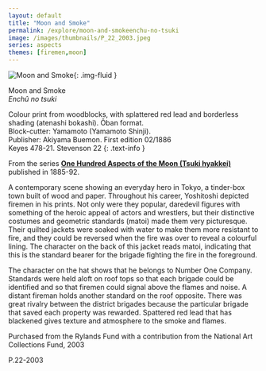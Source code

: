 ```yaml
---
layout: default
title: "Moon and Smoke"
permalink: /explore/moon-and-smokeenchu-no-tsuki
image: /images/thumbnails/P_22_2003.jpeg
series: aspects
themes: [firemen,moon]
---
```


![Moon and Smoke]({{site.baseurl}}/images/P_22_2003.jpeg){: .img-fluid }

Moon and Smoke  
_Enchû no tsuki_

Colour print from woodblocks, with splattered red lead and borderless shading (atenashi bokashi).
Ôban format.  
Block-cutter: Yamamoto (Yamamoto Shinji).  
Publisher: Akiyama Buemon. First edition 02/1886  
Keyes 478-21. Stevenson 22
{: .text-info }

From the series [**One Hundred Aspects of the Moon (Tsuki hyakkei)**]({{site.baseurl}}/series/hundred-aspects-of-the-moon) published in 1885-92.

A contemporary scene showing an everyday hero in Tokyo, a tinder-box town built of wood and paper.
Throughout his career, Yoshitoshi depicted firemen in his prints.
Not only were they popular, daredevil figures with something of
the heroic appeal of actors and wrestlers, but their distinctive
costumes and geometric standards (matoi) made them very
picturesque. Their quilted jackets were soaked with water to make
them more resistant to fire, and they could be reversed when the
fire was over to reveal a colourful lining. The character on the
back of this jacket reads matoi, indicating that this is
the standard bearer for the brigade fighting the fire in the foreground.

The character on the hat shows that he belongs to Number One Company.
Standards were held aloft on roof tops so that each brigade could
be identified and so that firemen could signal above the flames
and noise. A distant fireman holds another standard on the roof
opposite. There was great rivalry between the district brigades
because the particular brigade that saved each property was rewarded.
Spattered red lead that has blackened
gives texture and atmosphere to the smoke and flames.


Purchased from the Rylands Fund with a contribution from the National Art
Collections Fund, 2003

P.22-2003
